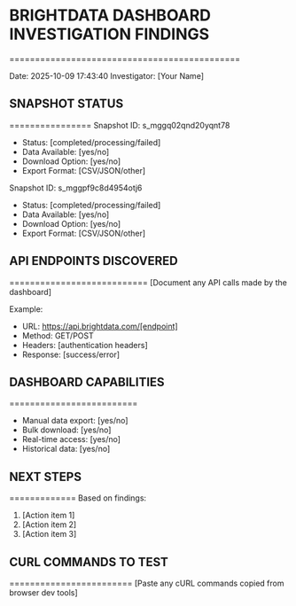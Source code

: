 
# BRIGHTDATA DASHBOARD INVESTIGATION FINDINGS
=============================================

Date: 2025-10-09 17:43:40
Investigator: [Your Name]

## SNAPSHOT STATUS
================
Snapshot ID: s_mggq02qnd20yqnt78
- Status: [completed/processing/failed]
- Data Available: [yes/no]
- Download Option: [yes/no]
- Export Format: [CSV/JSON/other]

Snapshot ID: s_mggpf9c8d4954otj6
- Status: [completed/processing/failed]
- Data Available: [yes/no]
- Download Option: [yes/no]
- Export Format: [CSV/JSON/other]

## API ENDPOINTS DISCOVERED
===========================
[Document any API calls made by the dashboard]

Example:
- URL: https://api.brightdata.com/[endpoint]
- Method: GET/POST
- Headers: [authentication headers]
- Response: [success/error]

## DASHBOARD CAPABILITIES
=========================
- Manual data export: [yes/no]
- Bulk download: [yes/no]
- Real-time access: [yes/no]
- Historical data: [yes/no]

## NEXT STEPS
=============
Based on findings:
1. [Action item 1]
2. [Action item 2]
3. [Action item 3]

## CURL COMMANDS TO TEST
========================
[Paste any cURL commands copied from browser dev tools]

